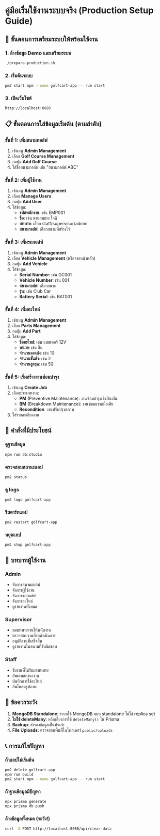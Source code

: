 # คู่มือเริ่มใช้งานระบบจริง (Production Setup Guide)

## 🚀 ขั้นตอนการเตรียมระบบให้พร้อมใช้งาน

### 1. ล้างข้อมูล Demo และเตรียมระบบ
```bash
./prepare-production.sh
```

### 2. เริ่มต้นระบบ
```bash
pm2 start npm --name golfcart-app -- run start
```

### 3. เปิดเว็บไซต์
```
http://localhost:8080
```

## 📋 ขั้นตอนการใส่ข้อมูลเริ่มต้น (ตามลำดับ)

### ขั้นที่ 1: เพิ่มสนามกอล์ฟ
1. เข้าเมนู **Admin Management**
2. เลือก **Golf Course Management**
3. กดปุ่ม **Add Golf Course**
4. ใส่ชื่อสนามกอล์ฟ เช่น "สนามกอล์ฟ ABC"

### ขั้นที่ 2: เพิ่มผู้ใช้งาน
1. เข้าเมนู **Admin Management**
2. เลือก **Manage Users**
3. กดปุ่ม **Add User**
4. ใส่ข้อมูล:
   - **รหัสพนักงาน**: เช่น EMP001
   - **ชื่อ**: เช่น นายสมชาย ใจดี
   - **บทบาท**: เลือก staff/supervisor/admin
   - **สนามกอล์ฟ**: เลือกสนามที่สร้างไว้

### ขั้นที่ 3: เพิ่มรถกอล์ฟ
1. เข้าเมนู **Admin Management**
2. เลือก **Vehicle Management** (หรือจากหน้าหลัก)
3. กดปุ่ม **Add Vehicle**
4. ใส่ข้อมูล:
   - **Serial Number**: เช่น GC001
   - **Vehicle Number**: เช่น 001
   - **สนามกอล์ฟ**: เลือกสนาม
   - **รุ่น**: เช่น Club Car
   - **Battery Serial**: เช่น BAT001

### ขั้นที่ 4: เพิ่มอะไหล่
1. เข้าเมนู **Admin Management**
2. เลือก **Parts Management**
3. กดปุ่ม **Add Part**
4. ใส่ข้อมูล:
   - **ชื่ออะไหล่**: เช่น แบตเตอรี่ 12V
   - **หน่วย**: เช่น ชิ้น
   - **จำนวนคงคลัง**: เช่น 10
   - **จำนวนขั้นต่ำ**: เช่น 2
   - **จำนวนสูงสุด**: เช่น 50

### ขั้นที่ 5: เริ่มสร้างงานซ่อมบำรุง
1. เข้าเมนู **Create Job**
2. เลือกประเภทงาน:
   - **PM** (Preventive Maintenance): งานซ่อมบำรุงเชิงป้องกัน
   - **BM** (Breakdown Maintenance): งานซ่อมแซมเมื่อเสีย
   - **Recondition**: งานปรับปรุงสภาพ
3. ใส่รายละเอียดงาน

## 🔧 คำสั่งที่มีประโยชน์

### ดูฐานข้อมูล
```bash
npm run db:studio
```

### ตรวจสอบสถานะแอป
```bash
pm2 status
```

### ดู logs
```bash
pm2 logs golfcart-app
```

### รีสตาร์ทแอป
```bash
pm2 restart golfcart-app
```

### หยุดแอป
```bash
pm2 stop golfcart-app
```

## 🎯 บทบาทผู้ใช้งาน

### Admin
- จัดการสนามกอล์ฟ
- จัดการผู้ใช้งาน
- จัดการรถกอล์ฟ
- จัดการอะไหล่
- ดูรายงานทั้งหมด

### Supervisor
- มอบหมายงานให้พนักงาน
- ตรวจสอบงานที่รอดำเนินการ
- อนุมัติงานที่เสร็จสิ้น
- ดูรายงานในสนามที่รับผิดชอบ

### Staff
- รับงานที่ได้รับมอบหมาย
- อัพเดทสถานะงาน
- บันทึกการใช้อะไหล่
- อัพโหลดรูปภาพ

## 🚨 ข้อควรระวัง

1. **MongoDB Standalone**: ระบบใช้ MongoDB แบบ standalone ไม่ใช่ replica set
2. **ไม่ใช้ deleteMany**: หลีกเลี่ยงการใช้ `deleteMany()` ใน Prisma
3. **Backup**: สำรองข้อมูลเป็นประจำ
4. **File Uploads**: ตรวจสอบพื้นที่ในโฟลเดอร์ `public/uploads`

## 📞 การแก้ไขปัญหา

### ถ้าแอปไม่เริ่มต้น
```bash
pm2 delete golfcart-app
npm run build
pm2 start npm --name golfcart-app -- run start
```

### ถ้าฐานข้อมูลมีปัญหา
```bash
npx prisma generate
npx prisma db push
```

### ล้างข้อมูลทั้งหมด (ระวัง!)
```bash
curl -X POST http://localhost:8080/api/clear-data
```